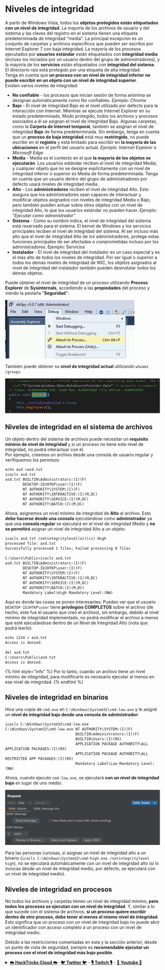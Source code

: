 # Niveles de integridad

A partir de Windows Vista, todos los **objetos protegidos están etiquetados con un nivel de integridad**. La mayoría de los archivos de usuario y del sistema y las claves del registro en el sistema tienen una etiqueta predeterminada de integridad "media". La principal excepción es un conjunto de carpetas y archivos específicos que pueden ser escritos por Internet Explorer 7 con baja integridad. La mayoría de los procesos ejecutados por **usuarios estándar** están etiquetados con **integridad media** (incluso los iniciados por un usuario dentro del grupo de administradores), y la mayoría de los **servicios** están etiquetados con **integridad del sistema**. El directorio raíz está protegido por una etiqueta de alta integridad.\
Tenga en cuenta que **un proceso con un nivel de integridad inferior no puede escribir en un objeto con un nivel de integridad superior**.\
Existen varios niveles de integridad:

* **No confiable** - los procesos que inician sesión de forma anónima se designan automáticamente como No confiables. _Ejemplo: Chrome_
* **Bajo** - El nivel de integridad Bajo es el nivel utilizado por defecto para la interacción con Internet. Mientras se ejecute Internet Explorer en su estado predeterminado, Modo protegido, todos los archivos y procesos asociados a él se asignan el nivel de integridad Bajo. Algunas carpetas, como la **Carpeta de Internet temporal**, también se asignan el nivel de integridad **Bajo** de forma predeterminada. Sin embargo, tenga en cuenta que un **proceso de baja integridad** está muy **restringido**, no puede escribir en el **registro** y está limitado para escribir en **la mayoría de las ubicaciones** en el perfil del usuario actual. _Ejemplo: Internet Explorer o Microsoft Edge_
* **Media** - Media es el contexto en el que **la mayoría de los objetos se ejecutarán**. Los usuarios estándar reciben el nivel de integridad Media, y cualquier objeto que no se designe explícitamente con un nivel de integridad inferior o superior es Media de forma predeterminada. Tenga en cuenta que un usuario dentro del grupo de administradores por defecto usará niveles de integridad media.
* **Alto** - Los **administradores** reciben el nivel de integridad Alto. Esto asegura que los administradores sean capaces de interactuar y modificar objetos asignados con niveles de integridad Media o Bajo, pero también pueden actuar sobre otros objetos con un nivel de integridad Alto, lo que los usuarios estándar no pueden hacer. _Ejemplo: "Ejecutar como administrador"_
* **Sistema** - Como su nombre indica, el nivel de integridad del sistema está reservado para el sistema. El kernel de Windows y los servicios principales reciben el nivel de integridad del sistema. Al ser incluso más alto que el nivel de integridad Alto de los administradores, protege estas funciones principales de ser afectadas o comprometidas incluso por los administradores. Ejemplo: Servicios
* **Instalador** - El nivel de integridad del instalador es un caso especial y es el más alto de todos los niveles de integridad. Por ser igual o superior a todos los demás niveles de integridad de WIC, los objetos asignados al nivel de integridad del instalador también pueden desinstalar todos los demás objetos.

Puede obtener el nivel de integridad de un proceso utilizando **Process Explorer** de **Sysinternals**, accediendo a las **propiedades** del proceso y viendo la pestaña "**Seguridad**":

![](<../../.gitbook/assets/image (318).png>)

También puede obtener su **nivel de integridad actual** utilizando `whoami /groups`

![](<../../.gitbook/assets/image (319).png>)

## Niveles de integridad en el sistema de archivos

Un objeto dentro del sistema de archivos puede necesitar un **requisito mínimo de nivel de integridad** y si un proceso no tiene este nivel de integridad, no podrá interactuar con él.\
Por ejemplo, creemos un archivo desde una consola de usuario regular y verifiquemos los permisos:
```
echo asd >asd.txt
icacls asd.txt
asd.txt BUILTIN\Administrators:(I)(F)
        DESKTOP-IDJHTKP\user:(I)(F)
        NT AUTHORITY\SYSTEM:(I)(F)
        NT AUTHORITY\INTERACTIVE:(I)(M,DC)
        NT AUTHORITY\SERVICE:(I)(M,DC)
        NT AUTHORITY\BATCH:(I)(M,DC)
```
Ahora, asignemos un nivel mínimo de integridad de **Alto** al archivo. Esto **debe hacerse desde una consola** ejecutándose como **administrador** ya que una **consola regular** se ejecutará en el nivel de integridad Medio y **no se permitirá** asignar un nivel de integridad Alto a un objeto:
```
icacls asd.txt /setintegritylevel(oi)(ci) High
processed file: asd.txt
Successfully processed 1 files; Failed processing 0 files

C:\Users\Public>icacls asd.txt
asd.txt BUILTIN\Administrators:(I)(F)
        DESKTOP-IDJHTKP\user:(I)(F)
        NT AUTHORITY\SYSTEM:(I)(F)
        NT AUTHORITY\INTERACTIVE:(I)(M,DC)
        NT AUTHORITY\SERVICE:(I)(M,DC)
        NT AUTHORITY\BATCH:(I)(M,DC)
        Mandatory Label\High Mandatory Level:(NW)
```
Aquí es donde las cosas se ponen interesantes. Puedes ver que el usuario `DESKTOP-IDJHTKP\user` tiene **privilegios COMPLETOS** sobre el archivo (de hecho, este fue el usuario que creó el archivo), sin embargo, debido al nivel mínimo de integridad implementado, no podrá modificar el archivo a menos que esté ejecutándose dentro de un Nivel de Integridad Alto (nota que podrá leerlo):
```
echo 1234 > asd.txt
Access is denied.

del asd.txt
C:\Users\Public\asd.txt
Access is denied.
```
{% hint style="info" %}
Por lo tanto, cuando un archivo tiene un nivel mínimo de integridad, para modificarlo es necesario ejecutar al menos en ese nivel de integridad.
{% endhint %}

## Niveles de integridad en binarios

Hice una copia de `cmd.exe` en `C:\Windows\System32\cmd-low.exe` y le asigné un **nivel de integridad bajo desde una consola de administrador:**
```
icacls C:\Windows\System32\cmd-low.exe
C:\Windows\System32\cmd-low.exe NT AUTHORITY\SYSTEM:(I)(F)
                                BUILTIN\Administrators:(I)(F)
                                BUILTIN\Users:(I)(RX)
                                APPLICATION PACKAGE AUTHORITY\ALL APPLICATION PACKAGES:(I)(RX)
                                APPLICATION PACKAGE AUTHORITY\ALL RESTRICTED APP PACKAGES:(I)(RX)
                                Mandatory Label\Low Mandatory Level:(NW)
```
Ahora, cuando ejecuto `cmd-low.exe`, se ejecutará **con un nivel de integridad bajo** en lugar de uno medio:

![](<../../.gitbook/assets/image (320).png>)

Para las personas curiosas, si asignas un nivel de integridad alto a un binario (`icacls C:\Windows\System32\cmd-high.exe /setintegritylevel high`), no se ejecutará automáticamente con un nivel de integridad alto (si lo invocas desde un nivel de integridad medio, por defecto, se ejecutará con un nivel de integridad medio).

## Niveles de integridad en procesos

No todos los archivos y carpetas tienen un nivel de integridad mínimo, **pero todos los procesos se ejecutan con un nivel de integridad**. Y, similar a lo que sucede con el sistema de archivos, **si un proceso quiere escribir dentro de otro proceso, debe tener al menos el mismo nivel de integridad**. Esto significa que un proceso con un nivel de integridad bajo no puede abrir un identificador con acceso completo a un proceso con un nivel de integridad medio.

Debido a las restricciones comentadas en esta y la sección anterior, desde un punto de vista de seguridad, siempre es **recomendable ejecutar un proceso con el nivel de integridad más bajo posible**.


<details>

<summary><a href="https://cloud.hacktricks.xyz/pentesting-cloud/pentesting-cloud-methodology"><strong>☁️ HackTricks Cloud ☁️</strong></a> -<a href="https://twitter.com/hacktricks_live"><strong>🐦 Twitter 🐦</strong></a> - <a href="https://www.twitch.tv/hacktricks_live/schedule"><strong>🎙️ Twitch 🎙️</strong></a> - <a href="https://www.youtube.com/@hacktricks_LIVE"><strong>🎥 Youtube 🎥</strong></a></summary>

- ¿Trabajas en una **empresa de ciberseguridad**? ¿Quieres ver tu **empresa anunciada en HackTricks**? ¿O quieres tener acceso a la **última versión de PEASS o descargar HackTricks en PDF**? ¡Consulta los [**PLANES DE SUSCRIPCIÓN**](https://github.com/sponsors/carlospolop)!

- Descubre [**The PEASS Family**](https://opensea.io/collection/the-peass-family), nuestra colección exclusiva de [**NFTs**](https://opensea.io/collection/the-peass-family)

- Obtén el [**swag oficial de PEASS y HackTricks**](https://peass.creator-spring.com)

- **Únete al** [**💬**](https://emojipedia.org/speech-balloon/) [**grupo de Discord**](https://discord.gg/hRep4RUj7f) o al [**grupo de telegram**](https://t.me/peass) o **sígueme** en **Twitter** [**🐦**](https://github.com/carlospolop/hacktricks/tree/7af18b62b3bdc423e11444677a6a73d4043511e9/\[https:/emojipedia.org/bird/README.md)[**@carlospolopm**](https://twitter.com/hacktricks_live)**.**

- **Comparte tus trucos de hacking enviando PR al [repositorio de hacktricks](https://github.com/carlospolop/hacktricks) y al [repositorio de hacktricks-cloud](https://github.com/carlospolop/hacktricks-cloud)**.

</details>
